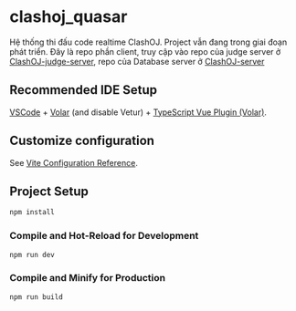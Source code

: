# clashoj_quasar

Hệ thống thi đấu code realtime ClashOJ. Project vẫn đang trong giai đoạn phát triển. Đây là repo phần client, truy cập vào repo của judge server ở [ClashOJ-judge-server](https://github.com/lvdat/ClashOJ-judge-server), repo của Database server ở [ClashOJ-server](https://github.com/lvdat/ClashOJ-server)

## Recommended IDE Setup

[VSCode](https://code.visualstudio.com/) + [Volar](https://marketplace.visualstudio.com/items?itemName=Vue.volar) (and disable Vetur) + [TypeScript Vue Plugin (Volar)](https://marketplace.visualstudio.com/items?itemName=Vue.vscode-typescript-vue-plugin).

## Customize configuration

See [Vite Configuration Reference](https://vitejs.dev/config/).

## Project Setup

```sh
npm install
```

### Compile and Hot-Reload for Development

```sh
npm run dev
```

### Compile and Minify for Production

```sh
npm run build
```

